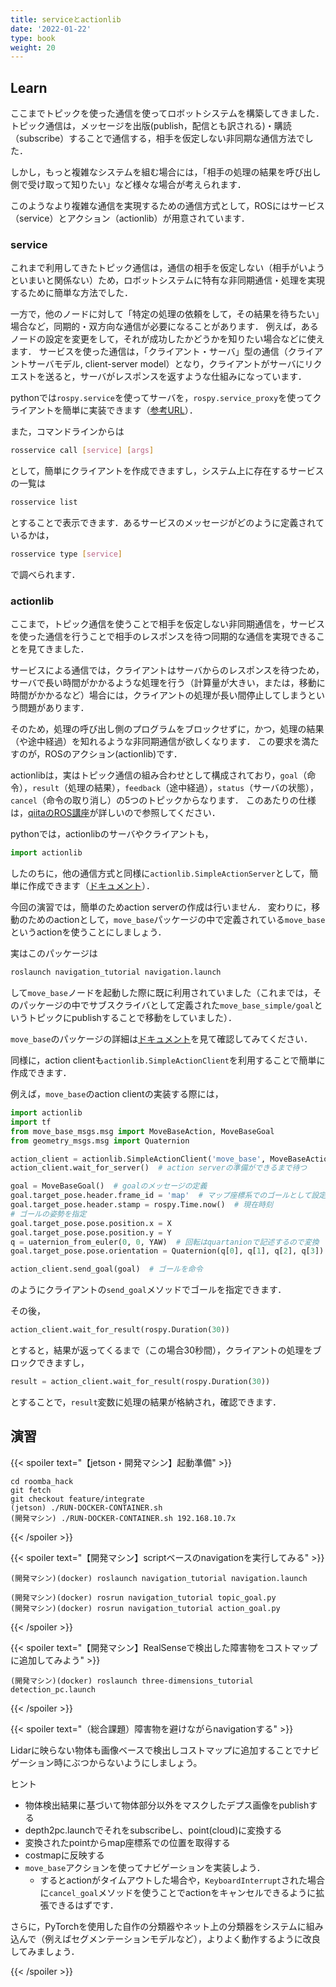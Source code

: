 ```yaml
---
title: serviceとactionlib
date: '2022-01-22'
type: book
weight: 20
---
```


<!--more-->

## Learn

ここまでトピックを使った通信を使ってロボットシステムを構築してきました．
トピック通信は，メッセージを出版(publish，配信とも訳される)・購読（subscribe）することで通信する，相手を仮定しない非同期な通信方法でした．

しかし，もっと複雑なシステムを組む場合には，「相手の処理の結果を呼び出し側で受け取って知りたい」など様々な場合が考えられます．

このようなより複雑な通信を実現するための通信方式として，ROSにはサービス（service）とアクション（actionlib）が用意されています．

### service
これまで利用してきたトピック通信は，通信の相手を仮定しない（相手がいようといまいと関係ない）ため，ロボットシステムに特有な非同期通信・処理を実現するために簡単な方法でした．

一方で，他のノードに対して「特定の処理の依頼をして，その結果を待ちたい」場合など，同期的・双方向な通信が必要になることがあります．
例えば，あるノードの設定を変更をして，それが成功したかどうかを知りたい場合などに使えます．
サービスを使った通信は，「クライアント・サーバ」型の通信（クライアントサーバモデル, client-server model）となり，クライアントがサーバにリクエストを送ると，サーバがレスポンスを返すような仕組みになっています．

pythonでは`rospy.service`を使ってサーバを，`rospy.service_proxy`を使ってクライアントを簡単に実装できます（[参考URL](http://wiki.ros.org/ja/ROS/Tutorials/WritingServiceClient%28python%29)）．

また，コマンドラインからは
```bash
rosservice call [service] [args]
```
として，簡単にクライアントを作成できますし，システム上に存在するサービスの一覧は
```bash
rosservice list
```
とすることで表示できます．あるサービスのメッセージがどのように定義されているかは，
```bash
rosservice type [service]
```
で調べられます．

### actionlib
ここまで，トピック通信を使うことで相手を仮定しない非同期通信を，サービスを使った通信を行うことで相手のレスポンスを待つ同期的な通信を実現できることを見てきました．

サービスによる通信では，クライアントはサーバからのレスポンスを待つため，サーバで長い時間がかかるような処理を行う（計算量が大きい，または，移動に時間がかかるなど）場合には，クライアントの処理が長い間停止してしまうという問題があります．

そのため，処理の呼び出し側のプログラムをブロックせずに，かつ，処理の結果（や途中経過）を知れるような非同期通信が欲しくなります．
この要求を満たすのが，ROSのアクション(actionlib)です．

actionlibは，実はトピック通信の組み合わせとして構成されており，`goal`（命令），`result`（処理の結果），`feedback`（途中経過），`status`（サーバの状態），`cancel`（命令の取り消し）の5つのトピックからなります．
このあたりの仕様は，[qiitaのROS講座](https://qiita.com/srs/items/a39dcd24aaeb03216026#%E6%A6%82%E8%A6%81)が詳しいので参照してください．

pythonでは，actionlibのサーバやクライアントも，
```python
import actionlib
```
したのちに，他の通信方式と同様に`actionlib.SimpleActionServer`として，簡単に作成できます（[ドキュメント](http://wiki.ros.org/ja/actionlib_tutorials/Tutorials/Writing%20a%20Simple%20Action%20Server%20using%20the%20Execute%20Callback%20%28Python%29)）．

今回の演習では，簡単のためaction serverの作成は行いません．
変わりに，移動のためのactionとして，`move_base`パッケージの中で定義されている`move_base`というactionを使うことにしましょう．

実はこのパッケージは
```bash
roslaunch navigation_tutorial navigation.launch
```
して`move_base`ノードを起動した際に既に利用されていました（これまでは，そのパッケージの中でサブスクライバとして定義された`move_base_simple/goal`というトピックにpublishすることで移動をしていました）．

`move_base`のパッケージの詳細は[ドキュメント](http://wiki.ros.org/move_base)を見て確認してみてください．

同様に，action clientも`actionlib.SimpleActionClient`を利用することで簡単に作成できます．

例えば，`move_base`のaction clientの実装する際には，
```python
import actionlib
import tf
from move_base_msgs.msg import MoveBaseAction, MoveBaseGoal
from geometry_msgs.msg import Quaternion

action_client = actionlib.SimpleActionClient('move_base', MoveBaseAction)
action_client.wait_for_server()  # action serverの準備ができるまで待つ

goal = MoveBaseGoal()  # goalのメッセージの定義
goal.target_pose.header.frame_id = 'map'  # マップ座標系でのゴールとして設定
goal.target_pose.header.stamp = rospy.Time.now()  # 現在時刻
# ゴールの姿勢を指定
goal.target_pose.pose.position.x = X
goal.target_pose.pose.position.y = Y
q = uaternion_from_euler(0, 0, YAW)  # 回転はquartanionで記述するので変換
goal.target_pose.pose.orientation = Quaternion(q[0], q[1], q[2], q[3])

action_client.send_goal(goal)  # ゴールを命令
```
のようにクライアントの`send_goal`メソッドでゴールを指定できます．

その後，
```python
action_client.wait_for_result(rospy.Duration(30))
```
とすると，結果が返ってくるまで（この場合30秒間），クライアントの処理をブロックできますし，
```python
result = action_client.wait_for_result(rospy.Duration(30))
```
とすることで，`result`変数に処理の結果が格納され，確認できます．


## 演習

{{< spoiler text="【jetson・開発マシン】起動準備" >}}
```shell
cd roomba_hack
git fetch
git checkout feature/integrate
(jetson) ./RUN-DOCKER-CONTAINER.sh
(開発マシン) ./RUN-DOCKER-CONTAINER.sh 192.168.10.7x
```
{{< /spoiler >}}


{{< spoiler text="【開発マシン】scriptベースのnavigationを実行してみる" >}}
```shell
(開発マシン)(docker) roslaunch navigation_tutorial navigation.launch

(開発マシン)(docker) rosrun navigation_tutorial topic_goal.py
(開発マシン)(docker) rosrun navigation_tutorial action_goal.py
```
{{< /spoiler >}}

{{< spoiler text="【開発マシン】RealSenseで検出した障害物をコストマップに追加してみよう" >}}
```shell
(開発マシン)(docker) roslaunch three-dimensions_tutorial detection_pc.launch
```
{{< /spoiler >}}

{{< spoiler text="（総合課題）障害物を避けながらnavigationする" >}}

Lidarに映らない物体も画像ベースで検出しコストマップに追加することでナビゲーション時にぶつからないようにしましょう。

ヒント
- 物体検出結果に基づいて物体部分以外をマスクしたデプス画像をpublishする
- depth2pc.launchでそれをsubscribeし、point(cloud)に変換する
- 変換されたpointからmap座標系での位置を取得する
- costmapに反映する
- `move_base`アクションを使ってナビゲーションを実装しよう．
  - するとactionがタイムアウトした場合や，`KeyboardInterrupt`された場合に`cancel_goal`メソッドを使うことでactionをキャンセルできるように拡張できるはずです．

さらに，PyTorchを使用した自作の分類器やネット上の分類器をシステムに組み込んで（例えばセグメンテーションモデルなど），よりよく動作するように改良してみましょう．


{{< /spoiler >}}
